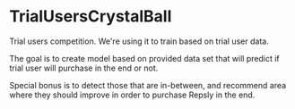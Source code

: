 # TrialUsersCrystalBall
Trial users competition. We're using it to train based on trial user data.

The goal is to create model based on provided data set that will predict if trial user will purchase in the end or not.

Special bonus is to detect those that are in-between, and recommend area where they should improve in order to purchase Repsly in the end.

